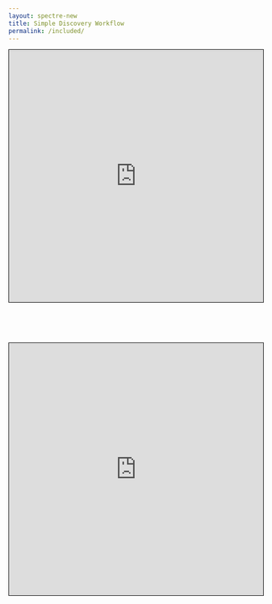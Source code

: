 ```yaml
---
layout: spectre-new
title: Simple Discovery Workflow
permalink: /included/
---
```


<p align="center"><iframe width="100%" height="500" src="https://immunedynamics.io/Untitled" frameborder="0" style="border:1px solid black" allow="accelerometer; autoplay; clipboard-write; encrypted-media; gyroscope; picture-in-picture" allowfullscreen></iframe></p>

<br />
<br />
<br />

<p align="center"><iframe width="100%" height="500" src="https://wiki.centenary.org.au/pages/viewpage.action?pageId=151793632" frameborder="0" style="border:1px solid black" allow="accelerometer; autoplay; clipboard-write; encrypted-media; gyroscope; picture-in-picture" allowfullscreen></iframe></p>
